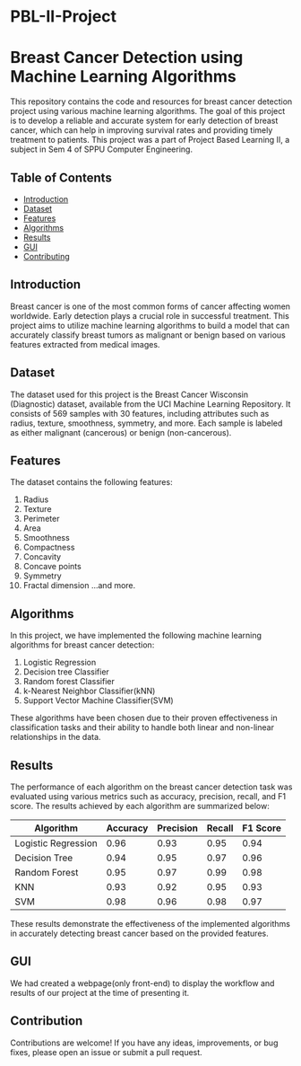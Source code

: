 # PBL-II-Project

# Breast Cancer Detection using Machine Learning Algorithms

This repository contains the code and resources for breast cancer detection project using various machine learning algorithms. The goal of this project is to develop a reliable and accurate system for early detection of breast cancer, which can help in improving survival rates and providing timely treatment to patients.
This project was a part of Project Based Learning II, a subject in Sem 4 of SPPU Computer Engineering.

## Table of Contents

- [Introduction](#introduction)
- [Dataset](#dataset)
- [Features](#features)
- [Algorithms](#algorithms)
- [Results](#results)
- [GUI](#GUI)
- [Contributing](#contributing)

## Introduction

Breast cancer is one of the most common forms of cancer affecting women worldwide. Early detection plays a crucial role in successful treatment. This project aims to utilize machine learning algorithms to build a model that can accurately classify breast tumors as malignant or benign based on various features extracted from medical images.

## Dataset

The dataset used for this project is the Breast Cancer Wisconsin (Diagnostic) dataset, available from the UCI Machine Learning Repository. It consists of 569 samples with 30 features, including attributes such as radius, texture, smoothness, symmetry, and more. Each sample is labeled as either malignant (cancerous) or benign (non-cancerous).

## Features

The dataset contains the following features:

1. Radius
2. Texture
3. Perimeter
4. Area
5. Smoothness
6. Compactness
7. Concavity
8. Concave points
9. Symmetry
10. Fractal dimension
...and more.

## Algorithms

In this project, we have implemented the following machine learning algorithms for breast cancer detection:

1. Logistic Regression 
2. Decision tree Classifier 
3. Random forest Classifier 
4. k-Nearest Neighbor Classifier(kNN)
5. Support Vector Machine Classifier(SVM)

These algorithms have been chosen due to their proven effectiveness in classification tasks and their ability to handle both linear and non-linear relationships in the data.

## Results

The performance of each algorithm on the breast cancer detection task was evaluated using various metrics such as accuracy, precision, recall, and F1 score. The results achieved by each algorithm are summarized below:

| Algorithm          | Accuracy | Precision | Recall | F1 Score |
| ------------------ | -------- | --------- | ------ | -------- |
| Logistic Regression| 0.96     | 0.93      | 0.95   | 0.94     |
| Decision Tree      | 0.94     | 0.95      | 0.97   | 0.96     |
| Random Forest      | 0.95     | 0.97      | 0.99   | 0.98     |
| KNN                | 0.93     | 0.92      | 0.95   | 0.93     |
| SVM                | 0.98     | 0.96      | 0.98   | 0.97     |

These results demonstrate the effectiveness of the implemented algorithms in accurately detecting breast cancer based on the provided features.

## GUI
We had created a webpage(only front-end) to display the workflow and results of our project at the time of presenting it.

## Contribution 

Contributions are welcome! If you have any ideas, improvements, or bug fixes, please open an issue or submit a pull request.
